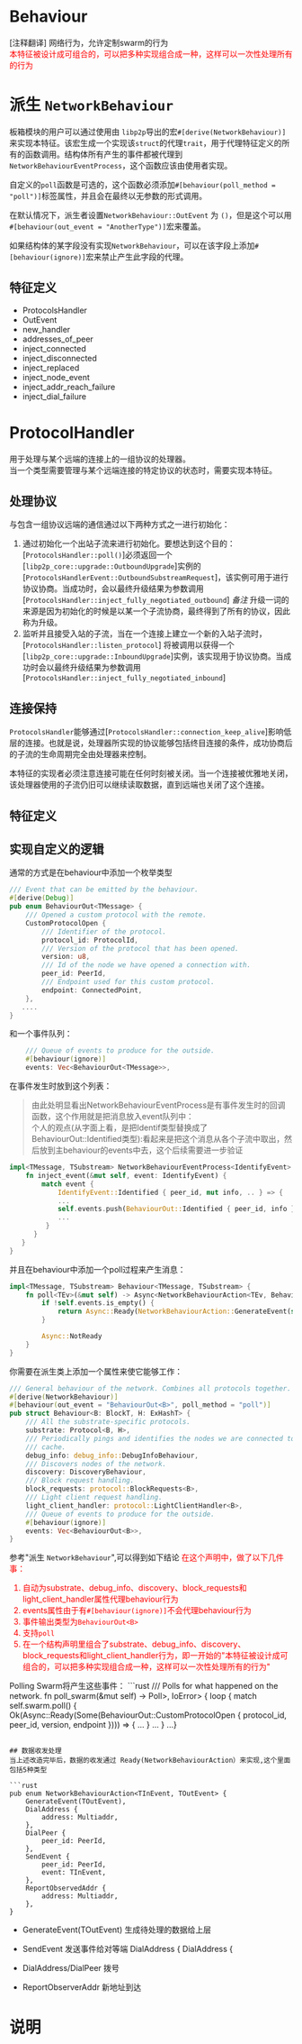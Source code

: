 # Behaviour
[注释翻译]
网络行为，允许定制swarm的行为  
<font color="red"> 本特征被设计成可组合的，可以把多种实现组合成一种，这样可以一次性处理所有的行为 </font>

# 派生 `NetworkBehaviour`

 板箱模块的用户可以通过使用由 `libp2p`导出的宏`#[derive(NetworkBehaviour)]`来实现本特征。该宏生成一个实现该`struct`的代理`trait`，用于代理特征定义的所有的函数调用。结构体所有产生的事件都被代理到`NetworkBehaviourEventProcess`，这个函数应该由使用者实现。  

自定义的`poll`函数是可选的，这个函数必须添加`#[behaviour(poll_method = "poll")]`标签属性，并且会在最终以无参数的形式调用。  

在默认情况下，派生者设置`NetworkBehaviour::OutEvent` 为 `()`，但是这个可以用`#[behaviour(out_event = "AnotherType")]`宏来覆盖。  

如果结构体的某字段没有实现`NetworkBehaviour`，可以在该字段上添加`#[behaviour(ignore)]`宏来禁止产生此字段的代理。

## 特征定义
* ProtocolsHandler
* OutEvent
* new_handler
* addresses_of_peer
* inject_connected
* inject_disconnected
* inject_replaced
* inject_node_event
* inject_addr_reach_failure
* inject_dial_failure

# ProtocolHandler
用于处理与某个远端的连接上的一组协议的处理器。  
当一个类型需要管理与某个远端连接的特定协议的状态时，需要实现本特征。  

## 处理协议
与包含一组协议远端的通信通过以下两种方式之一进行初始化：
1. 通过初始化一个出站子流来进行初始化。要想达到这个目的：[`ProtocolsHandler::poll()`]必须返回一个[`libp2p_core::upgrade::OutboundUpgrade`]实例的[`ProtocolsHandlerEvent::OutboundSubstreamRequest`]，该实例可用于进行协议协商。当成功时，会以最终升级结果为参数调用[`ProtocolsHandler::inject_fully_negotiated_outbound`]
   *备注* 升级一词的来源是因为初始化的时候是以某一个子流协商，最终得到了所有的协议，因此称为升级。 
2. 监听并且接受入站的子流，当在一个连接上建立一个新的入站子流时，[`ProtocolsHandler::listen_protocol`] 将被调用以获得一个[`libp2p_core::upgrade::InboundUpgrade`]实例，该实现用于协议协商。当成功时会以最终升级结果为参数调用[`ProtocolsHandler::inject_fully_negotiated_inbound`]

## 连接保持
`ProtocolsHandler`能够通过[`ProtocolsHandler::connection_keep_alive`]影响低层的连接。也就是说，处理器所实现的协议能够包括终目连接的条件，成功协商后的子流的生命周期完全由处理器来控制。  

本特征的实现者必须注意连接可能在任何时刻被关闭。当一个连接被优雅地关闭，该处理器使用的子流仍旧可以继续读取数据，直到远端也关闭了这个连接。

## 特征定义


## 实现自定义的逻辑
通常的方式是在behaviour中添加一个枚举类型 
```rust
/// Event that can be emitted by the behaviour.
#[derive(Debug)]
pub enum BehaviourOut<TMessage> {
    /// Opened a custom protocol with the remote.
    CustomProtocolOpen {
        /// Identifier of the protocol.
        protocol_id: ProtocolId,
        /// Version of the protocol that has been opened.
        version: u8,
        /// Id of the node we have opened a connection with.
        peer_id: PeerId,
        /// Endpoint used for this custom protocol.
        endpoint: ConnectedPoint,
    },
   ....
}
```
和一个事件队列：
```rust
    /// Queue of events to produce for the outside.
    #[behaviour(ignore)]
    events: Vec<BehaviourOut<TMessage>>,
```
在事件发生时放到这个列表：  
>    由此处明显看出NetworkBehaviourEventProcess是有事件发生时的回调函数，这个作用就是把消息放入event队列中：  
>    个人的观点(从字面上看，是把Identif类型替换成了BehaviourOut::Identified类型):看起来是把这个消息从各个子流中取出，然后放到主behaviour的events中去，这个后续需要进一步验证
```rust
impl<TMessage, TSubstream> NetworkBehaviourEventProcess<IdentifyEvent> for Behaviour<TMessage, TSubstream> {
    fn inject_event(&mut self, event: IdentifyEvent) {
        match event {
            IdentifyEvent::Identified { peer_id, mut info, .. } => {
            ...
            self.events.push(BehaviourOut::Identified { peer_id, info });
            ...
         }
      }
   }
}
```
并且在behaviour中添加一个poll过程来产生消息：
```rust
impl<TMessage, TSubstream> Behaviour<TMessage, TSubstream> {
    fn poll<TEv>(&mut self) -> Async<NetworkBehaviourAction<TEv, BehaviourOut<TMessage>>> {
        if !self.events.is_empty() {
            return Async::Ready(NetworkBehaviourAction::GenerateEvent(self.events.remove(0)))
        }

        Async::NotReady
    }
}
```
你需要在派生类上添加一个属性来使它能够工作：
```rust
/// General behaviour of the network. Combines all protocols together.
#[derive(NetworkBehaviour)]
#[behaviour(out_event = "BehaviourOut<B>", poll_method = "poll")]
pub struct Behaviour<B: BlockT, H: ExHashT> {
    /// All the substrate-specific protocols.
    substrate: Protocol<B, H>,
    /// Periodically pings and identifies the nodes we are connected to, and store information in a
    /// cache.
    debug_info: debug_info::DebugInfoBehaviour,
    /// Discovers nodes of the network.
    discovery: DiscoveryBehaviour,
    /// Block request handling.
    block_requests: protocol::BlockRequests<B>,
    /// Light client request handling.
    light_client_handler: protocol::LightClientHandler<B>,
    /// Queue of events to produce for the outside.
    #[behaviour(ignore)]
    events: Vec<BehaviourOut<B>>,
}
```
参考"派生 `NetworkBehaviour`",可以得到如下结论
<font color="red">在这个声明中，做了以下几件事：
1. 自动为substrate、debug_info、discovery、block_requests和light_client_handler属性代理behaviour行为
2. events属性由于有`#[behaviour(ignore)]`不会代理behaviour行为
3. 事件输出类型为`BehaviourOut<B>`
4. 支持`poll`
5. 在一个结构声明里组合了substrate、debug_info、discovery、block_requests和light_client_handler行为，即一开始的"本特征被设计成可组合的，可以把多种实现组合成一种，这样可以一次性处理所有的行为"
</font>
Polling Swarm将产生这些事件：
```rust
/// Polls for what happened on the network.
    fn poll_swarm(&mut self) -> Poll<Option<ServiceEvent<TMessage>>, IoError> {
        loop {
            match self.swarm.poll() {
                Ok(Async::Ready(Some(BehaviourOut::CustomProtocolOpen { protocol_id, peer_id, version, endpoint }))) => {
               ...
            }
            ...
            }
            ...}
            
```

## 数据收发处理
当上述改造完毕后，数据的收发通过 Ready(NetworkBehaviourAction）来实现,这个里面包括5种类型

```rust
pub enum NetworkBehaviourAction<TInEvent, TOutEvent> {
    GenerateEvent(TOutEvent),
    DialAddress {
        address: Multiaddr,
    },
    DialPeer {
        peer_id: PeerId,
    },
    SendEvent {
        peer_id: PeerId,
        event: TInEvent,
    },
    ReportObservedAddr {
        address: Multiaddr,
    },
}
```
* GenerateEvent(TOutEvent) 生成待处理的数据给上层

* SendEvent 发送事件给对等端
    DialAddress {
    DialAddress {
* DialAddress/DialPeer 拨号
* ReportObserverAddr 新地址到达


#  说明
